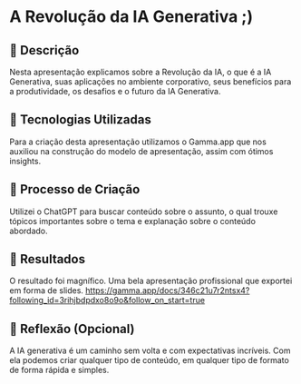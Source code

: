 # A Revolução da IA Generativa ;)

## 📒 Descrição
Nesta apresentação explicamos sobre a Revolução da IA, o que é a IA Generativa, suas aplicações no ambiente corporativo,
seus benefícios para a produtividade, os desafios e o futuro da IA Generativa.

## 🤖 Tecnologias Utilizadas
Para a criação desta apresentação utilizamos o Gamma.app que nos auxiliou na construção do modelo de apresentação, 
assim com ótimos insights.

## 🧐 Processo de Criação
Utilizei o ChatGPT para buscar conteúdo sobre o assunto, o qual trouxe tópicos importantes sobre o tema e explanação 
sobre o conteúdo abordado.

## 🚀 Resultados
O resultado foi magnífico. Uma bela apresentação profissional que exportei em forma de slides.
https://gamma.app/docs/346c21u7r2ntsx4?following_id=3rihjbdpdxo8o9o&follow_on_start=true

## 💭 Reflexão (Opcional)
A IA generativa é um caminho sem volta e com expectativas incríveis. Com ela podemos criar qualquer tipo de conteúdo, 
em qualquer tipo de formato de forma rápida e simples. 
